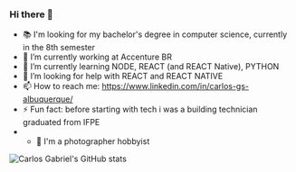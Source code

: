 ### Hi there 👋
- 📚 I'm looking for my bachelor's degree in computer science, currently in the 8th semester
- 🔭 I’m currently working at Accenture BR
- 🌱 I’m currently learning NODE, REACT (and REACT Native), PYTHON
- 🤔 I’m looking for help with REACT and REACT NATIVE
- 📫 How to reach me: https://www.linkedin.com/in/carlos-gs-albuquerque/
- ⚡ Fun fact: before starting with tech i was a building technician graduated from IFPE
- - 📸 I'm a photographer hobbyist

![Carlos Gabriel's GitHub stats](https://github-readme-stats.vercel.app/api?username=carlossgabriel&count_private=true&show_icons=true&theme=dracula)

